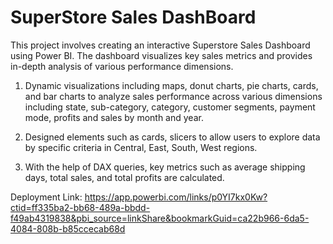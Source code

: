 # SuperStore Sales DashBoard
This project involves creating an interactive Superstore Sales Dashboard using Power BI. The dashboard visualizes key sales metrics and provides in-depth analysis of various performance dimensions.
1. Dynamic visualizations including maps, donut charts, pie charts, cards, and bar charts to analyze sales performance 
across various dimensions including state, sub-category, category, customer segments, payment mode, profits and sales by month and year.

2. Designed elements such as cards, slicers to allow users to explore data by specific criteria in Central, East, South, West regions.

3. With the help of DAX queries, key metrics such as average shipping days, total sales, and total profits are calculated.

Deployment Link: 
https://app.powerbi.com/links/p0YI7kx0Kw?ctid=ff335ba2-bb68-489a-bbdd-f49ab4319838&pbi_source=linkShare&bookmarkGuid=ca22b966-6da5-4084-808b-b85ccecab68d
